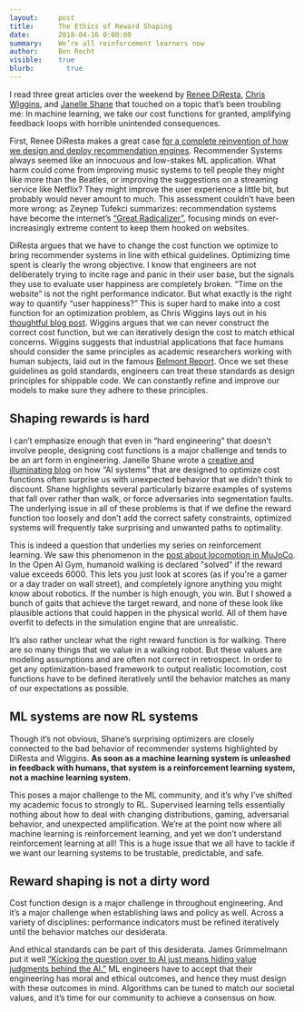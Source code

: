 ```yaml
---
layout:     post
title:      The Ethics of Reward Shaping
date:       2018-04-16 0:00:00
summary:    We’re all reinforcement learners now
author:     Ben Recht
visible:    true
blurb: 		  true
---
```


I read three great articles over the weekend by [Renee DiResta](http://twitter.com/noUpside), [Chris Wiggins](http://www.columbia.edu/~chw2/), and [Janelle Shane](https://twitter.com/janellecshane) that touched on a topic that’s been troubling me: In machine learning, we take our cost functions for granted, amplifying feedback loops with horrible unintended consequences.

First, Renee DiResta makes a great case [for a complete reinvention of how we design and deploy recommendation engines](https://www.wired.com/story/creating-ethical-recommendation-engines/
). Recommender Systems always seemed like an innocuous and low-stakes ML application. What harm could come from improving music systems to tell people they might like more than the Beatles, or improving the suggestions on a streaming service like Netflix? They might improve the user experience a little bit, but probably would never amount to much.  This assessment couldn’t have been more wrong: as Zeynep Tufekci summarizes: recommendation systems have become the internet’s  [“Great Radicalizer”](https://www.nytimes.com/2018/03/10/opinion/sunday/youtube-politics-radical.html), focusing minds on ever-increasingly extreme content to keep them hooked on websites.

DiResta argues that we have to change the cost function we optimize to bring recommender systems in line with ethical guidelines. Optimizing time spent is clearly the wrong objective. I know that engineers are not deliberately trying to incite rage and panic in their user base, but the signals they use to evaluate user happiness are completely broken. “Time on the website” is not the right performance indicator.  But what exactly is the right way to quantify “user happiness?” This is super hard to make into a cost function for an optimization problem, as Chris Wiggins lays out in his [thoughtful blog post](http://datascience.columbia.edu/ethical-principles-okrs-and-kpis-what-youtube-and-facebook-could-learn-tukey).  Wiggins argues that we can never construct the correct cost function, but we can iteratively design the cost to match ethical concerns. Wiggins suggests that industrial applications that face humans should consider the same principles as academic researchers working with human subjects, laid out in the famous [Belmont Report](https://www.hhs.gov/ohrp/regulations-and-policy/belmont-report/index.html). Once we set these guidelines as gold standards, engineers can treat these standards as design principles for shippable code. We can constantly refine and improve our models to make sure they adhere to these principles.

## Shaping rewards is hard

I can’t emphasize enough that even in “hard engineering” that doesn’t involve people, designing cost functions is a major challenge and tends to be an art form in engineering. Janelle Shane wrote a [creative and illuminating blog](http://aiweirdness.com/post/172894792687/when-algorithms-surprise-us) on how “AI systems” that are designed to optimize cost functions often surprise us with unexpected behavior that we didn’t think to discount. Shane highlights several particularly bizarre examples of systems that fall over rather than walk, or force adversaries into segmentation faults. The underlying issue in all of these problems is that if we define the reward function too loosely and don’t add the correct safety constraints, optimized systems will frequently take surprising and unwanted paths to optimality.

This is indeed a question that underlies my series on reinforcement learning. We saw this phenomenon in the [post about locomotion in MuJoCo](/2018/03/20/mujocoloco/). In the Open AI Gym, humanoid walking is declared "solved" if the reward value exceeds 6000. This lets you just look at scores (as if you're a gamer or a day trader on wall street), and completely ignore anything you might know about robotics. If the number is high enough, you win.  But I showed a bunch of gaits that achieve the target reward, and none of these look like plausible actions that could happen in the physical world. All of them have overfit to defects in the simulation engine that are unrealistic.

It’s also rather unclear what the right reward function is for walking. There are so many things that we value in a walking robot. But these values are modeling assumptions and are often not correct in retrospect.  In order to get any optimization-based framework to output realistic locomotion, cost functions have to be defined iteratively until the behavior matches as many of our expectations as possible.

## ML systems are now RL systems

Though it’s not obvious, Shane’s surprising optimizers are closely connected to the bad behavior of recommender systems highlighted by DiResta and Wiggins.  **As soon as a machine learning system is unleashed in feedback with humans, that system is a reinforcement learning system, not a machine learning system.**

This poses a major challenge to the ML community, and it’s why I’ve shifted my academic focus to strongly to RL.  Supervised learning tells essentially nothing about how to deal with changing distributions, gaming, adversarial behavior, and unexpected amplification. We’re at the point now where all machine learning is reinforcement learning, and yet we don’t understand reinforcement learning at all! This is a huge issue that we all have to tackle if we want our learning systems to be trustable, predictable, and safe.

## Reward shaping is not a dirty word

Cost function design is  a major challenge in throughout engineering. And it’s a major challenge when establishing laws and policy as well. Across a variety of disciplines: performance indicators must be refined iteratively until the behavior matches our desiderata.

And ethical standards can be part of this desiderata. James Grimmelmann put it well [“Kicking the question over to AI just means hiding value judgments behind the AI.”](https://www.washingtonpost.com/news/the-switch/wp/2018/04/11/ai-will-solve-facebooks-most-vexing-problems-mark-zuckerberg-says-just-dont-ask-when-or-how/) ML engineers have to accept that their engineering has moral and ethical outcomes, and hence they must design with these outcomes in mind. Algorithms can be tuned to match our societal values, and it’s time for our community to achieve a consensus on how.
